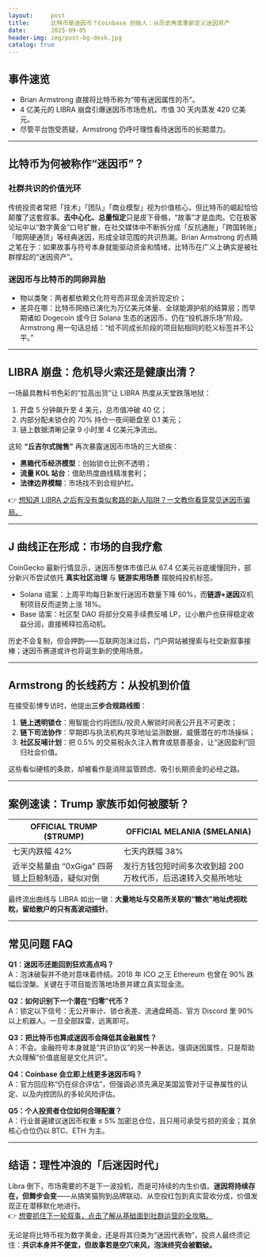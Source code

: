 ```yaml
---
layout:     post
title:      比特币是迷因币？Coinbase 创始人：从历史角度重新定义迷因资产
date:       2025-09-05
header-img: img/post-bg-desk.jpg
catalog: true
---
```


## 事件速览
- Brian Armstrong 直接将比特币称为“带有迷因属性的币”。
- 4 亿美元的 LIBRA 崩盘引爆迷因币市场危机，市值 30 天内蒸发 420 亿美元。
- 尽管平台饱受质疑，Armstrong 仍呼吁理性看待迷因币的长期潜力。

---

## 比特币为何被称作“迷因币”？
### 社群共识的价值光环  
传统投资者常把「技术」「团队」「商业模型」视为价值核心，但比特币的崛起恰恰颠覆了这套叙事。**去中心化、总量恒定**只是皮下骨骼，“故事”才是血肉。它在极客论坛中以“数字黄金”口号扩散，在社交媒体中不断拆分成「反抗通胀」「跨国转账」「暗网硬通货」等经典迷因，形成全球范围的共识热潮。Brian Armstrong 的点睛之笔在于：如果故事与符号本身就能驱动资金和情绪，比特币在广义上确实是被社群撑起的“迷因资产”。

### 迷因币与比特币的同卵异胎  
- 物以类聚：两者都依赖文化符号而非现金流折现定价；  
- 差异在哪：比特币网络已演化为万亿美元体量、全球能源护航的结算层；而早期诸如 Dogecoin 或今日 Solana 生态的迷因币，仍在“投机游乐场”阶段。  
Armstrong 用一句话总结：“给不同成长阶段的项目贴相同的贬义标签并不公平。”  

---

## LIBRA 崩盘：危机导火索还是健康出清？
一场最具教科书色彩的“拉高出货”让 LIBRA 热度从天堂跌落地狱：  
1. 开盘 5 分钟飙升至 4 美元，总市值冲破 40 亿；  
2. 内部分配未锁仓的 70% 持仓一夜间砸盘至 0.1 美元；  
3. 链上数据清晰记录 9 小时里 4 亿美元净流出。  

这轮 **“丘吉尔式抛售”** 再次暴露迷因币市场的三大顽疾：  
- **黑箱代币经济模型**：创始锁仓比例不透明；  
- **流量 KOL 站台**：借助热度曲线精准套利；  
- **法律边界模糊**：市场找不到合规护栏。  

👉 [想知道 LIBRA 之后有没有类似套路的新人陷阱？一文教你看穿常见迷因币骗局。](https://okxdog.com/)  

---

## J 曲线正在形成：市场的自我疗愈
CoinGecko 最新行情显示，迷因币整体市值已从 67.4 亿美元谷底缓慢回升，部分新兴币尝试依托 **真实社区治理** 与 **链游实用场景** 摆脱纯投机标签。  
- Solana 谘案：上周平均每日新发行迷因币数量下降 60%，而**链游+迷因**双机制项目反而逆势上涨 18%。  
- Base 谘案：社区型 DAO 将部分交易手续费反哺 LP，让小散户也获得稳定收益分润，直接稀释拉高动机。  

历史不会复制，但会押韵——互联网泡沫过后，门户网站被搜索与社交新叙事接棒；迷因币赛道或许也将诞生新的使用场景。

---

## Armstrong 的长线药方：从投机到价值
在接受彭博专访时，他提出**三步合规路线图**：  
1. **链上透明锁仓**：用智能合约将团队/投资人解锁时间表公开且不可更改；  
2. **链下司法协作**：早期即与执法机构共享地址监测数据，威慑潜在的市场操纵；  
3. **社区反哺计划**：把 0.5% 的交易税永久注入教育或慈善基金，让“迷因盈利”回归社会价值。  

这些看似硬核的条款，却被看作是消除监管顾虑、吸引长期资金的必经之路。  

---

## 案例速读：Trump 家族币如何被腰斩？
| OFFICIAL TRUMP ($TRUMP) | OFFICIAL MELANIA ($MELANIA) |
|---|---|
| 七天内跌幅 42% | 七天内跌幅 38% |
| 近半交易量由 “0xGiga” 四哥链上巨鲸制造，疑似对倒 | 发行方钱包短时间多次收到超 200 万枚代币，后迅速转入交易所地址 |

最终流出曲线与 LIBRA 如出一辙：**大量地址与交易所关联的“糖衣”地址虎视眈眈，留给散户的只有高波动插针**。  

---

## 常见问题 FAQ

**Q1：迷因币还能回到狂欢高点吗？**  
A：泡沫破裂并不绝对意味着终结。2018 年 ICO 之王 Ethereum 也曾在 90% 跌幅后涅槃。关键在于项目能否落地场景并建立真实现金流。

**Q2：如何识别下一个潜在“归零”代币？**  
A：锁定以下信号：无公开审计、锁仓表差、流通盘畸高、官方 Discord 里 90% 以上机器人。一旦全部踩雷，远离即可。

**Q3：把比特币也算成迷因币会降低其金融属性？**  
A：不会。金融符号本身就是“共识协议”的另一种表达。强调迷因属性，只是帮助大众理解“价值底层是文化共识”。

**Q4：Coinbase 会立即上线更多迷因币吗？**  
A：官方回应称“仍在综合评估”，但强调必须先满足美国监管对于证券属性的认定、以及内控团队的多轮风险评估。

**Q5：个人投资者仓位如何合理配置？**  
A：行业普遍建议迷因币权重 ≤ 5% 加密总仓位，且只用可承受亏损的资金；其余核心仓位仍以 BTC、ETH 为主。

---

## 结语：理性冲浪的「后迷因时代」
Libra 倒下，市场需要的不是下一波投机，而是可持续的内生价值。**迷因将持续存在，但舞步会变**——从搞笑猫狗到品牌联动、从空投红包到真实营收分成，价值发现正在潜移默化地进行。  
👉 [想要抓住下一轮叙事，点击了解从基础面到社群运营的全攻略。](https://okxdog.com/)  

无论是将比特币视为数字黄金，还是将其归类为“迷因代表物”，投资人最终须记住：**共识本身并不便宜，但故事若是空穴来风，泡沫终究会被戳破。**